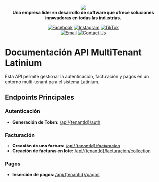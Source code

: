 <p align="center">
	<a>
		<picture>
			<source srcset="https://elixir.ec/Imagenes/Logo-elixir-blanco-512x512-1.webp" media="(prefers-color-scheme: dark)">
			<img src="https://elixir.ec/images/logo.png" loading="eager" />
		</picture>
	</a><br>
	<b>Una empresa líder en desarrollo de software que ofrece soluciones innovadoras en todas las industrias.</b>
</p>

<p align="center">
	<a href="https://www.facebook.com/Latinium"><img src="https://img.shields.io/badge/Facebook-1877F2?style=for-the-badge&logo=facebook" alt="Facebook" /></a>
	<a href="https://www.instagram.com/latiniumsoftware/"><img src="https://img.shields.io/badge/Instagram-E4405F?style=for-the-badge&logo=instagram" alt="Instagram" /></a>
	<a href="https://www.tiktok.com/@elixirsoftwarecompany"><img src="https://img.shields.io/badge/TikTok-000000?style=for-the-badge&logo=tiktok" alt="TikTok" /></a>
	<br>
	<a href="mailto:info@elixir.ec"><img alt="Email" src="https://img.shields.io/badge/Email-0078D4?style=for-the-badge&logo=microsoft-outlook" /></a>
	<a href="https://wa.me/593988233052"><img alt="Contact Us" src="https://img.shields.io/badge/Contact%20Us-28A745?style=for-the-badge&logo=whatsapp" /></a>
</p>


# Documentación API MultiTenant Latinium

Esta API permite gestionar la autenticación, facturación y pagos en un entorno multi-tenant para el sistema Latinium.

## Endpoints Principales

### Autenticación
- **Generación de Token:** [/api/{tenantId}/auth](/seguridad/GeneracionToken.md)

### Facturación
- **Creación de una factura:** [/api/{tenantId}/facturacion](/facturacion/NuevaFactura.md)
- **Creación de facturas en lote:** [/api/{tenantId}/facturacion/collection](/facturacion/NuevaFacturaLote.md)

### Pagos
- **Inserción de pagos:** [/api/{tenantId}/pagos](/pagos/NuevoPago.md)

